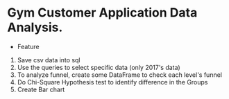 # Gym Customer Application Data Analysis.

- Feature
1. Save csv data into sql
2. Use the queries to select specific data (only 2017's data)
3. To analyze funnel, create some DataFrame to check each level's funnel
4. Do Chi-Square Hypothesis test to identify difference in the Groups
5. Create Bar chart
